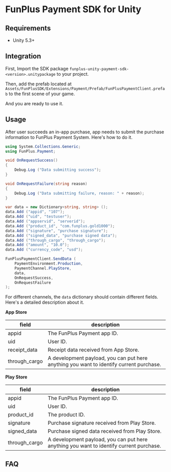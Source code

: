 # FunPlus Payment SDK for Unity

## Requirements

* Unity 5.3+

## Integration

First, Import the SDK package `funplus-unity-payment-sdk-<version>.unitypackage` to your project.

Then, add the prefab located at `Assets/FunPlusSDK/Extensions/Payment/Prefab/FunPlusPaymentClient.prefab` to the first scene of your game.

And you are ready to use it.

## Usage

After user succeeds an in-app purchase, app needs to submit the purchase information to FunPlus Payment System. Here's how to do it.

```csharp
using System.Collections.Generic;
using FunPlus.Payment;

void OnRequestSuccess()
{
  	Debug.Log ("Data submitting success");
}

void OnRequestFailure(string reason)
{
  	Debug.Log ("Data submitting failure, reason: " + reason);
}

var data = new Dictionary<string, string> ();
data.Add ("appid", "107");
data.Add ("uid", "testuser");
data.Add ("appservid", "serverid");
data.Add ("product_id", "com.funplus.gold1000");
data.Add ("signature", "purchase signature");
data.Add ("signed_data", "purchase signed data");
data.Add ("through_cargo", "through_cargo");
data.Add ("amount", "10.0");
data.Add ("currency_code", "usd");

FunPlusPaymentClient.SendData (
  	PaymentEnvironment.Production,
  	PaymentChannel.PlayStore,
  	data,
  	OnRequestSuccess,
  	OnRequestFailure
);
```

For different channels, the `data` dictionary should contain different fields. Here's a detailed description about it.

**App Store**

| field         | description                              |
| ------------- | ---------------------------------------- |
| appid         | The FunPlus Payment app ID.              |
| uid           | User ID.                                 |
| receipt_data  | Receipt data received from App Store.    |
| through_cargo | A development payload, you can put here anything you want to identify current purchase. |

**Play Store**

| field         | description                              |
| ------------- | ---------------------------------------- |
| appid         | The FunPlus Payment app ID.              |
| uid           | User ID.                                 |
| product_id    | The product ID.                          |
| signature     | Purchase signature received from Play Store. |
| signed_data   | Purchase signed data received from Play Store. |
| through_cargo | A development payload, you can put here anything you want to identify current purchase. |

## FAQ